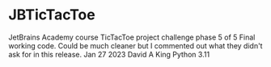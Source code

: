 # JBTicTacToe
JetBrains Academy course
TicTacToe project challenge phase 5 of 5
Final working code.
Could be much cleaner but I commented out what they didn't ask for in this release.
Jan 27 2023
David A King
Python 3.11
